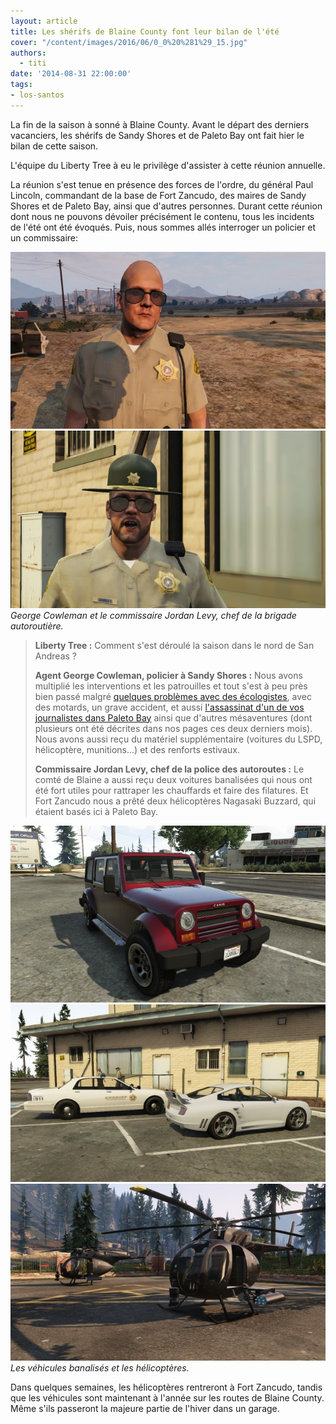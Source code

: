 ```yaml
---
layout: article
title: Les shérifs de Blaine County font leur bilan de l'été
cover: "/content/images/2016/06/0_0%20%281%29_15.jpg"
authors:
  - titi
date: '2014-08-31 22:00:00'
tags:
- los-santos
---
```


La fin de la saison à sonné à Blaine County. Avant le départ des derniers vacanciers, les shérifs de Sandy Shores et de Paleto Bay ont fait hier le bilan de cette saison.

L'équipe du Liberty Tree à eu le privilège d'assister à cette réunion annuelle.

La réunion s'est tenue en présence des forces de l'ordre, du général Paul Lincoln, commandant de la base de Fort Zancudo, des maires de Sandy Shores et de Paleto Bay, ainsi que d'autres personnes. Durant cette réunion dont nous ne pouvons dévoiler précisément le contenu, tous les incidents de l'été ont été évoqués. Puis, nous sommes allés interroger un policier et un commissaire:

![](/content/images/2016/06/0_0%20%283%29_12.jpg)
![George Cowleman et le commissaire Jordan Levy, chef de la brigade autoroutière.](/content/images/2016/06/0_0%20%284%29_14.jpg)
_George Cowleman et le commissaire Jordan Levy, chef de la brigade autoroutière._

> **Liberty Tree :** Comment s'est déroulé la saison dans le nord de San Andreas ?
> 
> **Agent George Cowleman, policier à Sandy Shores :** Nous avons multiplié les interventions et les patrouilles et tout s'est à peu près bien passé malgré [quelques problèmes avec des écologistes](/2014/07/21/des-militants-de-greypeace-sinfiltrent-dans-une-centrale-electrique/), avec des motards, un grave accident, et aussi [l'assassinat d'un de vos journalistes dans Paleto Bay](/2014/07/19/bis-repetita---/) ainsi que d'autres mésaventures (dont plusieurs ont été décrites dans nos pages ces deux derniers mois). Nous avons aussi reçu du matériel supplémentaire (voitures du LSPD, hélicoptère, munitions...) et des renforts estivaux.
> 
> **Commissaire Jordan Levy, chef de la police des autoroutes :** Le comté de Blaine a aussi reçu deux voitures banalisées qui nous ont été fort utiles pour rattraper les chauffards et faire des filatures. Et Fort Zancudo nous a prêté deux hélicoptères Nagasaki Buzzard, qui étaient basés ici à Paleto Bay.

![](/content/images/2016/06/0_0%20%282%29_13.jpg)
![](/content/images/2016/06/0_0_244.jpg)
![Les véhicules banalisés et les hélicoptères.](/content/images/2016/06/0_0%20%285%29_10.jpg)
_Les véhicules banalisés et les hélicoptères._

Dans quelques semaines, les hélicoptères rentreront à Fort Zancudo, tandis que les véhicules sont maintenant à l'année sur les routes de Blaine County. Même s'ils passeront la majeure partie de l'hiver dans un garage.